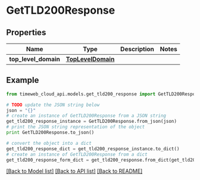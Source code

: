 # GetTLD200Response


## Properties
Name | Type | Description | Notes
------------ | ------------- | ------------- | -------------
**top_level_domain** | [**TopLevelDomain**](TopLevelDomain.md) |  | 

## Example

```python
from timeweb_cloud_api.models.get_tld200_response import GetTLD200Response

# TODO update the JSON string below
json = "{}"
# create an instance of GetTLD200Response from a JSON string
get_tld200_response_instance = GetTLD200Response.from_json(json)
# print the JSON string representation of the object
print GetTLD200Response.to_json()

# convert the object into a dict
get_tld200_response_dict = get_tld200_response_instance.to_dict()
# create an instance of GetTLD200Response from a dict
get_tld200_response_form_dict = get_tld200_response.from_dict(get_tld200_response_dict)
```
[[Back to Model list]](../README.md#documentation-for-models) [[Back to API list]](../README.md#documentation-for-api-endpoints) [[Back to README]](../README.md)


